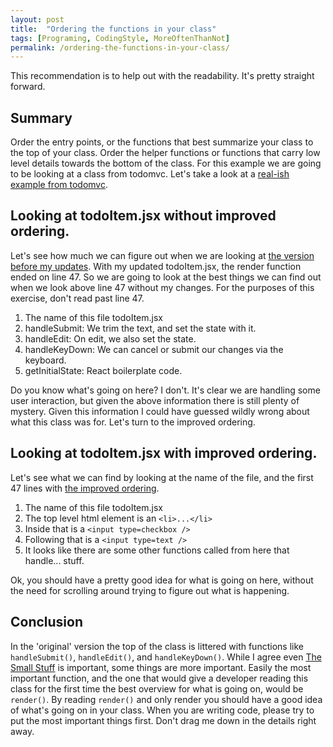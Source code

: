 ```yaml
---
layout: post
title:  "Ordering the functions in your class"
tags: [Programing, CodingStyle, MoreOftenThanNot]
permalink: /ordering-the-functions-in-your-class/
---
```


This recommendation is to help out with the readability.  It's pretty straight forward.  

## Summary
Order the entry points, or the functions that best summarize your class to the top of your class.  Order the helper functions or functions that carry low level details towards the bottom of the class.  For this example we are going to be looking at a class from todomvc. Let's take a look at a [real-ish example from todomvc](https://github.com/tbeckenhauer/todomvc/blob/master/examples/react/js/todoItem.jsx).

## Looking at todoItem.jsx without improved ordering.
Let's see how much we can figure out when we are looking at [the version before my updates](https://github.com/tbeckenhauer/todomvc/blob/master/examples/react/js/todoItem.jsx).  With my updated todoItem.jsx, the render function ended on line 47.  So we are going to look at the best things we can find out when we look above line 47 without my changes.  For the purposes of this exercise, don't read past line 47. <!-- The purpose of this recommendation is to make your code more readable, and scannable.  -->

1. The name of this file todoItem.jsx
2. handleSubmit: We trim the text, and set the state with it.
3. handleEdit: On edit, we also set the state.
4. handleKeyDown: We can cancel or submit our changes via the keyboard.
5. getInitialState: React boilerplate code.

Do you know what's going on here? I don't. It's clear we are handling some user interaction, but given the above information there is still plenty of mystery. Given this information I could have guessed wildly wrong about what this class was for.  Let's turn to the improved ordering.

## Looking at todoItem.jsx with improved ordering.
Let's see what we can find by looking at the name of the file, and the first 47 lines with [the improved ordering](https://github.com/tbeckenhauer/todomvc/blob/4ee910f1ff50a4827804e4bdc258094fd2110988/examples/react/js/todoItem.jsx).
1. The name of this file todoItem.jsx
2. The top level html element is an `<li>...</li>`
3. Inside that is a `<input type=checkbox />`
4. Following that is a `<input type=text />`
5. It looks like there are some other functions called from here that handle... stuff.

Ok, you should have a pretty good idea for what is going on here, without the need for scrolling around trying to figure out what is happening.  

## Conclusion
In the 'original' version the top of the class is littered with functions like `handleSubmit()`, `handleEdit()`, and `handleKeyDown()`.  While I agree even [The Small Stuff](https://web.archive.org/web/20210206042814/http://thecodelesscode.com/case/1) is important, some things are more important.  Easily the most important function, and the one that would give a developer reading this class for the first time the best overview for what is going on, would be `render()`.  By reading `render()` and only render you should have a good idea of what's going on in your class.  When you are writing code, please try to put the most important things first. Don't drag me down in the details right away.

<!--
1. [Another example of moving helper functions down[(https://github.com/vuejs/vue-next/pull/3538)



(https://github.com/tbeckenhauer/todomvc/compare/master...tbeckenhauer:codeSamples-OrderingTheFunctionsInYourClass?diff=split).
I find many programmers not doing this, and I don't blame them. Many times languages don't support it.  Thankfully, Javascript does allow one way to do this.

That is [react/js/todoItem.jsx](https://github.com/tbeckenhauer/todomvc/compare/master...tbeckenhauer:codeSamples-OrderingTheFunctionsInYourClass?diff=split).
(https://github.com/tbeckenhauer/todomvc/compare/master...tbeckenhauer:codeSamples-OrderingTheFunctionsInYourClass?diff=split). 
-->
